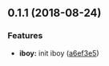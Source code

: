 <a name="0.1.1"></a>
## 0.1.1 (2018-08-24)


### Features

* **iboy:** init iboy ([a6ef3e5](https://github.com/Zilean/iboy/commit/a6ef3e5))



